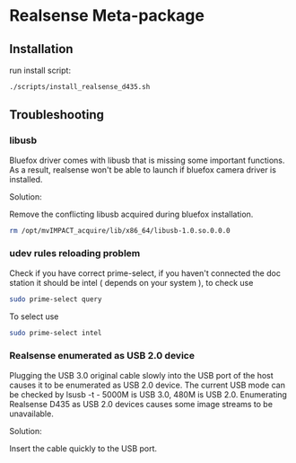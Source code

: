 # Realsense Meta-package

## Installation

run install script:
```bash
./scripts/install_realsense_d435.sh
```

## Troubleshooting

### libusb

Bluefox driver comes with libusb that is missing some important functions. As a result, realsense won't be able to launch if bluefox camera driver is installed.

Solution:

Remove the conflicting libusb acquired during bluefox installation.
```bash
rm /opt/mvIMPACT_acquire/lib/x86_64/libusb-1.0.so.0.0.0
```
### udev rules reloading problem

Check if you have correct prime-select, if you haven't connected the doc station it should be intel ( depends on your system ), to check use
```bash
sudo prime-select query
```
To select use
```bash
sudo prime-select intel
```

### Realsense enumerated as USB 2.0 device

Plugging the USB 3.0 original cable slowly into the USB port of the host causes it to be enumerated as USB 2.0 device. The current USB mode can be checked by lsusb -t - 5000M is USB 3.0, 480M is USB 2.0. Enumerating Realsense D435 as USB 2.0 devices causes some image streams to be unavailable.

Solution:

Insert the cable quickly to the USB port.
